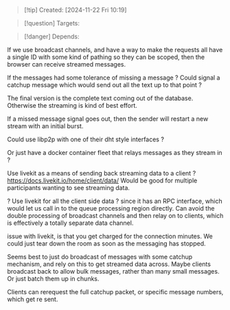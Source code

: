 
>[!tip] Created: [2024-11-22 Fri 10:19]

>[!question] Targets: 

>[!danger] Depends: 

If we use broadcast channels, and have a way to make the requests all have a single ID with some kind of pathing so they can be scoped, then the browser can receive streamed messages.

If the messages had some tolerance of missing a message ?
Could signal a catchup message which would send out all the text up to that point ?

The final version is the complete text coming out of the database.  Otherwise the streaming is kind of best effort.

If a missed message signal goes out, then the sender will restart a new stream with an initial burst.

Could use libp2p with one of their dht style interfaces ?

Or just have a docker container fleet that relays messages as they stream in ?

Use livekit as a means of sending back streaming data to a client ?
https://docs.livekit.io/home/client/data/
Would be good for multiple participants wanting to see streaming data.

? Use livekit for all the client side data ? since it has an RPC interface, which would let us call in to the queue processing region directly.
Can avoid the double processing of broadcast channels and then relay on to clients, which is effectively a totally separate data channel.

issue with livekit, is that you get charged for the connection minutes.  We could just tear down the room as soon as the messaging has stopped.

Seems best to just do broadcast of messages with some catchup mechanism, and rely on this to get streamed data across.  Maybe clients broadcast back to allow bulk messages, rather than many small messages.  Or just batch them up in chunks.

Clients can rerequest the full catchup packet, or specific message numbers, which get re sent.